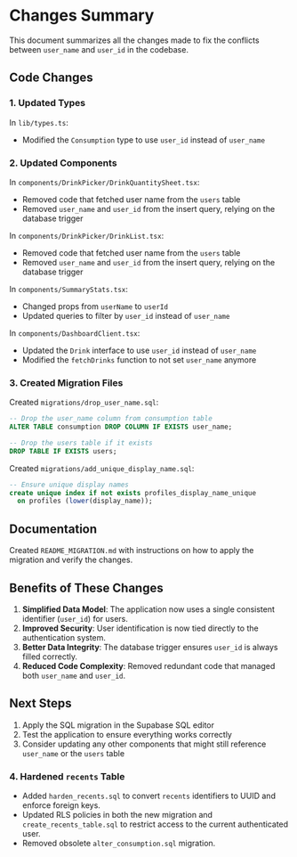 # Changes Summary

This document summarizes all the changes made to fix the conflicts between `user_name` and `user_id` in the codebase.

## Code Changes

### 1. Updated Types

In `lib/types.ts`:

- Modified the `Consumption` type to use `user_id` instead of `user_name`

### 2. Updated Components

In `components/DrinkPicker/DrinkQuantitySheet.tsx`:

- Removed code that fetched user name from the `users` table
- Removed `user_name` and `user_id` from the insert query, relying on the database trigger

In `components/DrinkPicker/DrinkList.tsx`:

- Removed code that fetched user name from the `users` table
- Removed `user_name` and `user_id` from the insert query, relying on the database trigger

In `components/SummaryStats.tsx`:

- Changed props from `userName` to `userId`
- Updated queries to filter by `user_id` instead of `user_name`

In `components/DashboardClient.tsx`:

- Updated the `Drink` interface to use `user_id` instead of `user_name`
- Modified the `fetchDrinks` function to not set `user_name` anymore

### 3. Created Migration Files

Created `migrations/drop_user_name.sql`:

```sql
-- Drop the user_name column from consumption table
ALTER TABLE consumption DROP COLUMN IF EXISTS user_name;

-- Drop the users table if it exists
DROP TABLE IF EXISTS users;
```

Created `migrations/add_unique_display_name.sql`:

```sql
-- Ensure unique display names
create unique index if not exists profiles_display_name_unique
  on profiles (lower(display_name));
```

## Documentation

Created `README_MIGRATION.md` with instructions on how to apply the migration and verify the changes.

## Benefits of These Changes

1. **Simplified Data Model**: The application now uses a single consistent identifier (`user_id`) for users.
2. **Improved Security**: User identification is now tied directly to the authentication system.
3. **Better Data Integrity**: The database trigger ensures `user_id` is always filled correctly.
4. **Reduced Code Complexity**: Removed redundant code that managed both `user_name` and `user_id`.

## Next Steps

1. Apply the SQL migration in the Supabase SQL editor
2. Test the application to ensure everything works correctly
3. Consider updating any other components that might still reference `user_name` or the `users` table

### 4. Hardened `recents` Table

- Added `harden_recents.sql` to convert `recents` identifiers to UUID and enforce foreign keys.
- Updated RLS policies in both the new migration and `create_recents_table.sql` to restrict access to the current authenticated user.
- Removed obsolete `alter_consumption.sql` migration.
